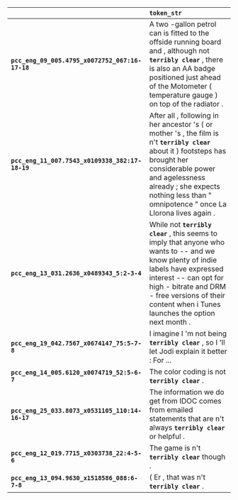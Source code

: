 |                                                 | `token_str`                                                                                                                                                                                                                                                        |
|:------------------------------------------------|:-------------------------------------------------------------------------------------------------------------------------------------------------------------------------------------------------------------------------------------------------------------------|
| **`pcc_eng_09_005.4795_x0072752_067:16-17-18`** | A two -gallon petrol can is fitted to the offside running board and , although not __``terribly clear``__ , there is also an AA badge positioned just ahead of the Motometer ( temperature gauge ) on top of the radiator .                                        |
| **`pcc_eng_11_007.7543_x0109338_382:17-18-19`** | After all , following in her ancestor 's ( or mother 's , the film is n't __``terribly clear``__ about it ) footsteps has brought her considerable power and agelessness already ; she expects nothing less than " omnipotence " once La Llorona lives again .     |
| **`pcc_eng_13_031.2636_x0489343_5:2-3-4`**      | While not __``terribly clear``__ , this seems to imply that anyone who wants to -- and we know plenty of indie labels have expressed interest -- can opt for high - bitrate and DRM - free versions of their content when i Tunes launches the option next month . |
| **`pcc_eng_19_042.7567_x0674147_75:5-7-8`**     | I imagine I 'm not being __``terribly clear``__ , so I 'll let Jodi explain it better : For ...                                                                                                                                                                    |
| **`pcc_eng_14_005.6120_x0074719_52:5-6-7`**     | The color coding is not __``terribly clear``__ .                                                                                                                                                                                                                   |
| **`pcc_eng_25_033.8073_x0531105_110:14-16-17`** | The information we do get from IDOC comes from emailed statements that are n't always __``terribly clear``__ or helpful .                                                                                                                                          |
| **`pcc_eng_12_019.7715_x0303738_22:4-5-6`**     | The game is n't __``terribly clear``__ though .                                                                                                                                                                                                                    |
| **`pcc_eng_13_094.9630_x1518586_088:6-7-8`**    | ( Er , that was n't __``terribly clear``__ .                                                                                                                                                                                                                       |
